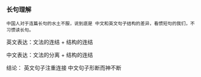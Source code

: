### 长句理解

```
中国人对于连篇长句的水土不服，说到底是 中文和英文句子结构的差异，看惯短句的我们，不习惯读长句。
```

英文表达：文法的连结 + 结构的连结

中文表达：文法的分离 + 结构的连结


结论：
英文句子注重连接
中文句子形断而神不断